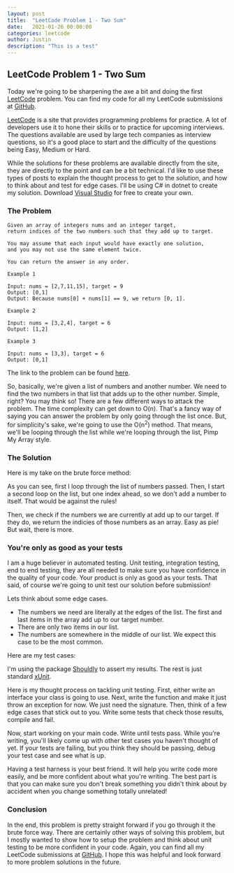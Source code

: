```yaml
---
layout: post
title:  "LeetCode Problem 1 - Two Sum"
date:   2021-01-26 00:00:00
categories: leetcode
author: Justin
description: "This is a test"
---
```


## LeetCode Problem 1 - Two Sum

Today we're going to be sharpening the axe a bit and doing the first [LeetCode](https://leetcode.com/problems/two-sum/) problem. You can find my code for all my LeetCode submissions at [GitHub](https://github.com/jbasinger/LeetCode).

[LeetCode](https://leetcode.com/) is a site that provides programming problems for practice. A lot of developers use it to hone their skills or to practice for upcoming interviews.
The questions available are used by large tech companies as interview questions, so it's a good place to start and the difficulty of the questions being Easy, Medium or Hard.

While the solutions for these problems are available directly from the site, they are directly to the point and can be a bit technical. I'd like to use these types of posts
to explain the thought process to get to the solution, and how to think about and test for edge cases. I'll be using C# in dotnet to create my solution.
Download [Visual Studio](https://visualstudio.microsoft.com/vs/community/) for free to create your own.

### The Problem

```
Given an array of integers nums and an integer target, 
return indices of the two numbers such that they add up to target.

You may assume that each input would have exactly one solution, 
and you may not use the same element twice.

You can return the answer in any order.

Example 1

Input: nums = [2,7,11,15], target = 9
Output: [0,1]
Output: Because nums[0] + nums[1] == 9, we return [0, 1].

Example 2

Input: nums = [3,2,4], target = 6
Output: [1,2]

Example 3

Input: nums = [3,3], target = 6
Output: [0,1]

```

The link to the problem can be found [here](https://leetcode.com/problems/two-sum/). 

So, basically, we're given a list of numbers and another number. We need to find the two numbers in that list that adds up to the other number.
Simple, right? You may think so! There are a few different ways to attack the problem. The time complexity can get down to O(n). That's a fancy way
of saying you can answer the problem by only going through the list once. But, for simplicity's sake, we're going to use the O(n<sup>2</sup>) method.
That means, we'll be looping through the list while we're looping through the list, Pimp My Array style.

### The Solution

Here is my take on the brute force method:

<script src="https://gist.github.com/jbasinger/e67b70cb504773c5cda387e41bee3f9f.js?file=twosum.cs"></script>

As you can see, first I loop through the list of numbers passed. Then, I start a second loop on the list, but one index ahead, so we don't add a number to itself.
That would be against the rules! 

Then, we check if the numbers we are currently at add up to our target. If they do, we return the indicies of those numbers as an array.
Easy as pie! But wait, there is more.

### You're only as good as your tests

I am a huge believer in automated testing. Unit testing, integration testing, end to end testing, they are all needed to make sure you have confidence in
the quality of your code. Your product is only as good as your tests. That said, of course we're going to unit test our solution before submission!

Lets think about some edge cases.

- The numbers we need are literally at the edges of the list. The first and last items in the array add up to our target number.
- There are only two items in our list.
- The numbers are somewhere in the middle of our list. We expect this case to be the most common.

Here are my test cases:

<script src="https://gist.github.com/jbasinger/e67b70cb504773c5cda387e41bee3f9f.js?file=twosum_tests.cs"></script>

I'm using the package [Shouldly](https://www.nuget.org/packages/Shouldly/) to assert my results. The rest is just standard [xUnit](https://xunit.net/).

Here is my thought process on tackling unit testing. First, either write an interface your class is going to use. Next, write the function and make it just throw an exception for now. 
We just need the signature. Then, think of a few edge cases that stick out to you. Write some tests that check those results, compile and fail.

Now, start working on your main code. Write until tests pass. While you're writing, you'll likely come up with other test cases you haven't thought of yet.
If your tests are failing, but you think they should be passing, debug your test case and see what is up.

Having a test harness is your best friend. It will help you write code more easily, and be more confident about what you're writing. 
The best part is that you can make sure you don't break something you didn't think about by accident when you change something totally unrelated!

### Conclusion

In the end, this problem is pretty straight forward if you go through it the brute force way. There are certainly other ways of solving this problem, but I mostly
wanted to show how to setup the problem and think about unit testing to be more confident in your code. Again, you can find all my LeetCode submissions at [GitHub](https://github.com/jbasinger/LeetCode). I hope this was helpful and look forward to more problem solutions in the future.